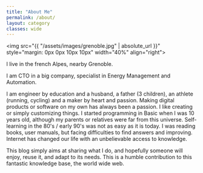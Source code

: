 ```yaml
---
title: "About Me"
permalink: /about/
layout: category  
classes: wide
---
```




<img src="{{ "/assets/images/grenoble.jpg" | absolute_url }}" style="margin: 0px 0px 10px 10px" width="40%" align="right">

I live in the french Alpes, nearby Grenoble.

I am CTO in a big company, specialist in Energy Management and Automation.

I am engineer by education and a husband, a father (3 children), an athlete (running, cycling) and a maker by heart and passion.
Making digital products or software on my own has always been a passion. I like creating or simply customizing things. 
I started programming in Basic when I was 10 years old, although my parents or relatives were far from this universe. Self-learning in the 80's / early 90's was not as easy as it is today. I was reading books, user manuals, but facing difficulties to find answers and improving. Internet has changed our life with an unbelievable access to knowledge.

This blog simply aims at sharing what I do, and hopefully someone will enjoy, reuse it, and adapt to its needs. 
This is a humble contribution to this fantastic knowledge base, the world wide web.

